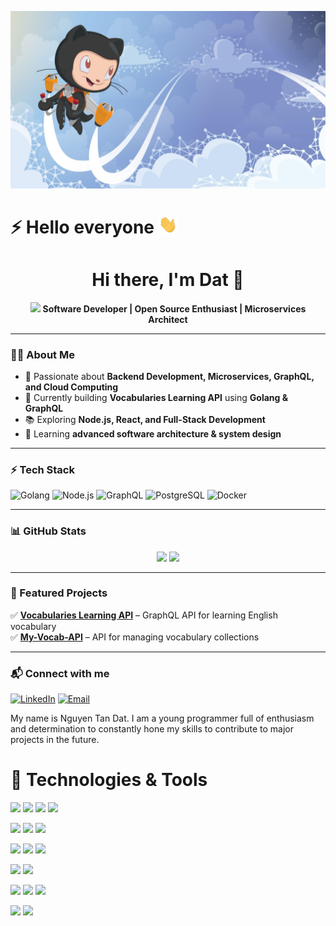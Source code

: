 [![Header](./img/background.jpg "Header")](http://vocab.io.vn/)


# ⚡ Hello everyone <img src="./img/wave.gif" width="30px">
<h1 align="center">Hi there, I'm Dat 👋</h1>

<p align="center">
  <img src="https://media.giphy.com/media/hvRJCLFzcasrR4ia7z/giphy.gif" width="30"/>
  <strong>Software Developer | Open Source Enthusiast | Microservices Architect</strong>
</p>

---

### 👨‍💻 About Me  
- 🚀 Passionate about **Backend Development, Microservices, GraphQL, and Cloud Computing**  
- 🔨 Currently building **Vocabularies Learning API** using **Golang & GraphQL**  
- 📚 Exploring **Node.js, React, and Full-Stack Development**  
- 🌱 Learning **advanced software architecture & system design**  

---

### ⚡ Tech Stack  
![Golang](https://img.shields.io/badge/Golang-00ADD8?style=flat&logo=go&logoColor=white)
![Node.js](https://img.shields.io/badge/Node.js-339933?style=flat&logo=node.js&logoColor=white)
![GraphQL](https://img.shields.io/badge/GraphQL-E10098?style=flat&logo=graphql&logoColor=white)
![PostgreSQL](https://img.shields.io/badge/PostgreSQL-336791?style=flat&logo=postgresql&logoColor=white)
![Docker](https://img.shields.io/badge/Docker-2496ED?style=flat&logo=docker&logoColor=white)

---

### 📊 GitHub Stats  
<p align="center">
  <img src="https://github-readme-stats.vercel.app/api?username=Nguyen-Tan-Dat&show_icons=true&theme=radical" height="180"/>
  <img src="https://github-readme-streak-stats.herokuapp.com/?user=Nguyen-Tan-Dat&theme=radical" height="180"/>
</p>

---

### 🚀 Featured Projects  
✅ **[Vocabularies Learning API](https://github.com/Nguyen-Tan-Dat/Vocabualries-Learning-API)** – GraphQL API for learning English vocabulary  
✅ **[My-Vocab-API](https://github.com/Nguyen-Tan-Dat/my-vocab-api)** – API for managing vocabulary collections  

---

### 📬 Connect with me  
[![LinkedIn](https://img.shields.io/badge/LinkedIn-blue?style=flat&logo=linkedin&logoColor=white)](https://www.linkedin.com/in/your-profile/)
[![Email](https://img.shields.io/badge/Email-red?style=flat&logo=gmail&logoColor=white)](mailto:your.email@example.com)



My name is Nguyen Tan Dat. I am a young programmer full of enthusiasm and determination to constantly hone my skills to contribute to major projects in the future.

# 🚀 Technologies & Tools

![](https://img.shields.io/badge/Cloud-Google_Cloud-blue?style=flat&logo=google-cloud&labelColor=white)
![](https://img.shields.io/badge/VCS-GitHub-blue?style=flat&logo=github&logoColor=black&labelColor=white)
![](https://img.shields.io/badge/VCS-GitLab-blue?style=flat&logo=gitlab&logoColor=orange&labelColor=white)
![](https://img.shields.io/badge/Tools-SourceTree-blue?style=flat&logo=sourcetree&logoColor=blue&labelColor=white)

![](https://img.shields.io/badge/Language-HTML-blue?style=flat&logo=html5&labelColor=white)
![](https://img.shields.io/badge/Language-CSS-blue?style=flat&logo=css3&logoColor=blue&labelColor=white)
![](https://img.shields.io/badge/Language-JavaScript-blue?style=flat&logo=javascript&labelColor=white&logoColor=goldenrod)

![](https://img.shields.io/badge/DBMS-MySQL-blue?style=flat&logo=mysql&labelColor=white&logoColor=blue)
![](https://img.shields.io/badge/DBMS-Microsoft%20SQL%20Server-blue?style=flat&logo=microsoftsqlserver&labelColor=white&logoColor=blue)
![](https://img.shields.io/badge/DBMS-PostgreSQL-blue?style=flat&logo=postgresql&labelColor=white&logoColor=blue)

![](https://img.shields.io/badge/Frameworks-Express-blue?style=flat&logo=express&labelColor=white&logoColor=goldenrod)
![](https://img.shields.io/badge/Frameworks-React-blue?style=flat&logo=react&labelColor=white&logoColor=blue)

![](https://img.shields.io/badge/Language-PHP-blue?style=flat&logo=php&labelColor=white)
![](https://img.shields.io/badge/Framework-Laravel-blue?style=flat&logo=laravel&labelColor=white)
![](https://img.shields.io/badge/CMS-Wordpress-blue?style=flat&logo=wordpress&labelColor=white&logoColor=black)

![](https://img.shields.io/badge/Language-Java-blue.svg?style=flat&logo=openJDK&labelColor=white&logoColor=orange)
![](https://img.shields.io/badge/Framework-Java_Spring-blue?style=flat&logo=spring&labelColor=white)
